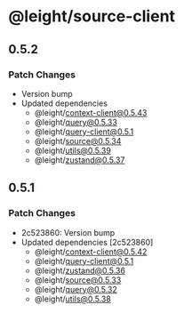 # @leight/source-client

## 0.5.2

### Patch Changes

- Version bump
- Updated dependencies
    - @leight/context-client@0.5.43
    - @leight/query@0.5.33
    - @leight/query-client@0.5.1
    - @leight/source@0.5.34
    - @leight/utils@0.5.39
    - @leight/zustand@0.5.37

## 0.5.1

### Patch Changes

- 2c523860: Version bump
- Updated dependencies [2c523860]
    - @leight/context-client@0.5.42
    - @leight/query-client@0.5.1
    - @leight/zustand@0.5.36
    - @leight/source@0.5.33
    - @leight/query@0.5.32
    - @leight/utils@0.5.38
